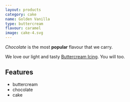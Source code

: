 ```yaml
---
layout: products
category: cake
name: Golden Vanilla
type: buttercream
flavour: caramel
image: cake-4.svg
---
```


*Chocolate* is the most **popular** flavour that we carry.

We love our light and tasty [Buttercream Icing](https://en.wikipedia.org/wiki/Buttercream). You will too.

<!-- 	# = h1 
		## = h2 
-->

## Features

- buttercream
- chocolate
- cake

<img src="{{site.baseurl}}/assets/cake-4.svg" class="icing-description" alt="">
